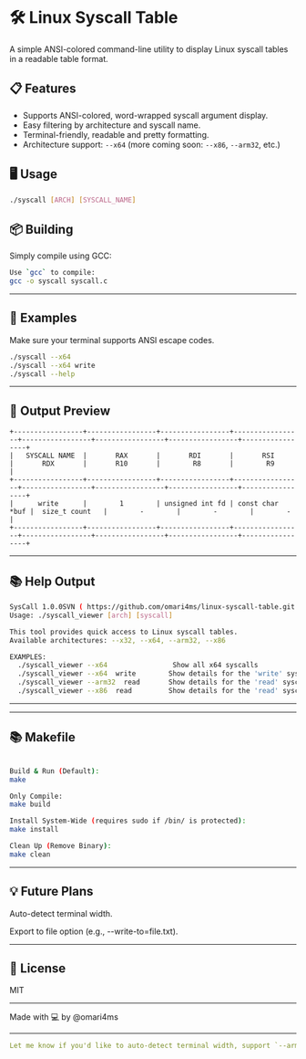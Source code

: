 # 🛠️ Linux Syscall Table 

A simple ANSI-colored command-line utility to display Linux syscall tables in a readable table format.

## 📋 Features

- Supports ANSI-colored, word-wrapped syscall argument display.
- Easy filtering by architecture and syscall name.
- Terminal-friendly, readable and pretty formatting.
- Architecture support: `--x64` (more coming soon: `--x86`, `--arm32`, etc.)

## 🖥️ Usage

```bash
./syscall [ARCH] [SYSCALL_NAME]
```

## 📦 Building

Simply compile using GCC:

```bash
Use `gcc` to compile:
gcc -o syscall syscall.c
```

---

## 🔧 Examples

Make sure your terminal supports ANSI escape codes.
```bash
./syscall --x64
./syscall --x64 write
./syscall --help
```
---

## 🧾 Output Preview

```pgsql
+-----------------+-----------------+-----------------+-----------------+-----------------+-----------------+-----------------+-----------------+
|   SYSCALL NAME  |       RAX       |       RDI       |       RSI       |       RDX       |       R10       |        R8       |        R9       |
+-----------------+-----------------+-----------------+-----------------+-----------------+-----------------+-----------------+-----------------+
|      write      |        1        | unsigned int fd | const char *buf |  size_t count   |        -        |        -        |        -        |
+-----------------+-----------------+-----------------+-----------------+-----------------+-----------------+-----------------+-----------------+
```
---

## 📚 Help Output

```bash
SysCall 1.0.0SVN ( https://github.com/omari4ms/linux-syscall-table.git )
Usage: ./syscall_viewer [arch] [syscall]

This tool provides quick access to Linux syscall tables.
Available architectures: --x32, --x64, --arm32, --x86

EXAMPLES:
  ./syscall_viewer --x64                Show all x64 syscalls
  ./syscall_viewer --x64  write        Show details for the 'write' syscall on x64
  ./syscall_viewer --arm32  read       Show details for the 'read' syscall on arm32
  ./syscall_viewer --x86  read         Show details for the 'read' syscall on x86
```
---

---

## 📚 Makefile

```bash

Build & Run (Default):
make

Only Compile:
make build

Install System-Wide (requires sudo if /bin/ is protected):
make install

Clean Up (Remove Binary):
make clean

```
---

## 💡 Future Plans

Auto-detect terminal width.

Export to file option (e.g., --write-to=file.txt).

---

## 📄 License

MIT 

---

Made with 💻 by @omari4ms



---

```yaml
Let me know if you'd like to auto-detect terminal width, support `--arm32`, or add search by syscall name!
```



